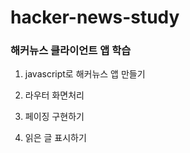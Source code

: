 # hacker-news-study

### 해커뉴스 클라이언트 앱 학습
1. javascript로 해커뉴스 앱 만들기

2. 라우터 화면처리

3. 페이징 구현하기

4. 읽은 글 표시하기
